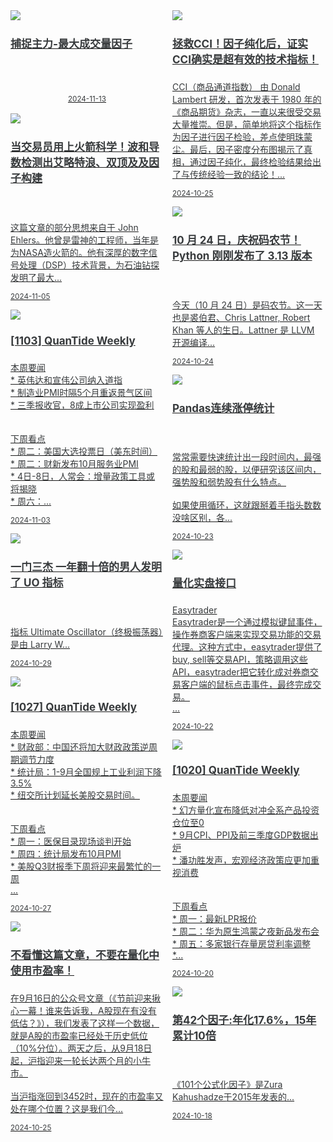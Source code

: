 <link href="assets/css/bootstrap.min.4.0.css" rel="stylesheet" />
<link href="assets/css/font-awesome-4.7.0/css/font-awesome.min.css" rel="stylesheet" />
<meta name="viewport" content="width=device-width, initial-scale=1">


<style>
  .md-typeset h1,
  .md-content__button {
    display: none;
  }

.md-typeset hr {
    display: none;
}

.as-grid {
    display: grid;
    grid-template-columns: repeat(auto-fit, minmax(360px, 1fr));
}



@media (min-width: 768px) { 
    .card-columns {
        column-count: 2;
    }
 }

@media (min-width: 1200px) { 
    .card-columns {
        column-count: 3;
    }

    .md-sidebar--primary {
    display: none;
    }
 }

a .card-title {
    color: rgb(55, 58, 60);
    font-size: 17px;
}

a .card-text {
    color: rgb(55, 58, 60);
    font-size: 14px;
}

a:hover {
    color: inherit;
    text-decoration: inherit;
}

nav a {
    font-size: 0.8rem !important;
    color: white;
    mix-blend-mode: difference;
}
</style>

<div class="as-grid m-t-md">
<div class="card-columns">
    
<div class="card">
    <a href="https://www.jieyu.ai/blog/2024/11/13/herd-behaviour-max-volume-direction">
    <img class="card-img-top img-responsive" src="https://images.jieyu.ai/images/2024/11/starry-night.jpg"/>
    <div class="card-body">
        <h4 class="card-title">捕捉主力-最大成交量因子</h4>
        <p class="card-text"><div style='width:50%;text-align:center;margin: 0 auto 1rem'><br><br><span styl...</p>
        <p class="card-text"><small class="text-muted"><i class="fa fa-calendar"></i>2024-11-13</small></p>
    </div>
    </a>
</div><!--end-card-->


<div class="card">
    <a href="https://www.jieyu.ai/blog/2024/11/05/rocket-science-of-traders-and-firt-level-derivation">
    <img class="card-img-top img-responsive" src="https://images.jieyu.ai/images/2024/10/John-Ehlers.png"/>
    <div class="card-body">
        <h4 class="card-title">当交易员用上火箭科学！波和导数检测出艾略特浪、双顶及及因子构建</h4>
        <p class="card-text"><br><br>这篇文章的部分思想来自于 John Ehlers。他曾是雷神的工程师，当年是为NASA造火箭的。他有深厚的数字信号处理（DSP）技术背景，为石油钻探发明了最大...</p>
        <p class="card-text"><small class="text-muted"><i class="fa fa-calendar"></i>2024-11-05</small></p>
    </div>
    </a>
</div><!--end-card-->


<div class="card">
    <a href="https://www.jieyu.ai/blog/2024/11/03/quantide-weekly-1103">
    <img class="card-img-top img-responsive" src="https://images.jieyu.ai/images/2024/10/fft.jpg"/>
    <div class="card-body">
        <h4 class="card-title">[1103] QuanTide Weekly</h4>
        <p class="card-text"> 本周要闻<br>* 英伟达和宣伟公司纳入道指<br>* 制造业PMI时隔5个月重返景气区间<br>* 三季报收官，8成上市公司实现盈利<br><br><br> 下周看点<br>* 周二：美国大选投票日（美东时间）<br>* 周二：财新发布10月服务业PMI<br>* 4日-8日，人常会：增量政策工具或将揭晓<br>* 周六：...</p>
        <p class="card-text"><small class="text-muted"><i class="fa fa-calendar"></i>2024-11-03</small></p>
    </div>
    </a>
</div><!--end-card-->


<div class="card">
    <a href="https://www.jieyu.ai/blog/2024/10/29/ultimate-oscillator">
    <img class="card-img-top img-responsive" src="https://images.jieyu.ai/images/2024/10/larry-willimans-card.jpg"/>
    <div class="card-body">
        <h4 class="card-title">一门三杰 一年翻十倍的男人发明了 UO 指标</h4>
        <p class="card-text"><br><br>指标 Ultimate Oscillator（终极振荡器）是由 Larry W...</p>
        <p class="card-text"><small class="text-muted"><i class="fa fa-calendar"></i>2024-10-29</small></p>
    </div>
    </a>
</div><!--end-card-->


<div class="card">
    <a href="https://www.jieyu.ai/blog/2024/10/27/quantide-weekly-1027">
    <img class="card-img-top img-responsive" src="https://images.jieyu.ai/images/university/toronto.webp"/>
    <div class="card-body">
        <h4 class="card-title">[1027] QuanTide Weekly</h4>
        <p class="card-text"> 本周要闻<br>* 财政部：中国还将加大财政政策逆周期调节力度<br>* 统计局：1-9月全国规上工业利润下降3.5%<br>* 纽交所计划延长美股交易时间。<br><br><br> 下周看点<br>* 周一：医保目录现场谈判开始<br>* 周四：统计局发布10月PMI<br>* 美股Q3财报季下周将迎来最繁忙的一周<br>...</p>
        <p class="card-text"><small class="text-muted"><i class="fa fa-calendar"></i>2024-10-27</small></p>
    </div>
    </a>
</div><!--end-card-->


<div class="card">
    <a href="https://www.jieyu.ai/blog/2024/10/25/modify-cci-for-alphatest">
    <img class="card-img-top img-responsive" src="https://images.jieyu.ai/images/2024/10/quantide-research-env.gif"/>
    <div class="card-body">
        <h4 class="card-title">不看懂这篇文章，不要在量化中使用市盈率！</h4>
        <p class="card-text">在9月16日的公众号文章（《节前迎来揪心一幕！谁来告诉我，A股现在有没有低估？》），我们发表了这样一个数据，就是A股的市盈率已经处于历史低位（10%分位）。两天之后，从9月18日起，沪指迎来一轮长达两个月的小牛市。<br><br>当沪指涨回到3452时，现在的市盈率又处在哪个位置？这是我们今...</p>
        <p class="card-text"><small class="text-muted"><i class="fa fa-calendar"></i>2024-10-25</small></p>
    </div>
    </a>
</div><!--end-card-->


<div class="card">
    <a href="https://www.jieyu.ai/blog/2024/10/25/modify-cci-for-alphatest">
    <img class="card-img-top img-responsive" src="https://images.jieyu.ai/images/2024/10/quantide-research-env.gif"/>
    <div class="card-body">
        <h4 class="card-title">拯救CCI！因子纯化后，证实CCI确实是超有效的技术指标！</h4>
        <p class="card-text">CCI（商品通道指数） 由 Donald Lambert 研发，首次发表于 1980 年的《商品期货》杂志，一直以来很受交易大量推崇。但是，简单地将这个指标作为因子进行因子检验，差点使明珠蒙尘。最后，因子密度分布图揭示了真相，通过因子纯化，最终检验结果给出了与传统经验一致的结论！...</p>
        <p class="card-text"><small class="text-muted"><i class="fa fa-calendar"></i>2024-10-25</small></p>
    </div>
    </a>
</div><!--end-card-->


<div class="card">
    <a href="https://www.jieyu.ai/blog/2024/10/24/python-release-3.13">
    <img class="card-img-top img-responsive" src="https://images.jieyu.ai/images/2024/10/python-3.13.png"/>
    <div class="card-body">
        <h4 class="card-title">10 月 24 日，庆祝码农节！Python 刚刚发布了 3.13 版本</h4>
        <p class="card-text"><br><br>今天（10 月 24 日）是码农节。这一天也是裘伯君、Chris Lattner, Robert Khan 等人的生日。Lattner 是 LLVM 开源编译...</p>
        <p class="card-text"><small class="text-muted"><i class="fa fa-calendar"></i>2024-10-24</small></p>
    </div>
    </a>
</div><!--end-card-->


<div class="card">
    <a href="https://www.jieyu.ai/blog/2024/10/23/how-to-count-continuous-buy-limit">
    <img class="card-img-top img-responsive" src="https://images.jieyu.ai/images/university/harvard.jpg"/>
    <div class="card-body">
        <h4 class="card-title">Pandas连续涨停统计</h4>
        <p class="card-text"><br><br>常常需要快速统计出一段时间内，最强的股和最弱的股，以便研究该区间内，强势股和弱势股有什么特点。<br><br>如果使用循环，这就跟掰着手指头数数没啥区别，各...</p>
        <p class="card-text"><small class="text-muted"><i class="fa fa-calendar"></i>2024-10-23</small></p>
    </div>
    </a>
</div><!--end-card-->


<div class="card">
    <a href="https://www.jieyu.ai/blog/2024/10/22/trader-api">
    <img class="card-img-top img-responsive" src="https://images.jieyu.ai/images/hot/mybook/mac-and-book.jpg"/>
    <div class="card-body">
        <h4 class="card-title">量化实盘接口</h4>
        <p class="card-text"> Easytrader<br>Easytrader是一个通过模拟键鼠事件，操作券商客户端来实现交易功能的交易代理。这种方式中，easytrader提供了buy, sell等交易API，策略调用这些API，easytrader把它转化成对券商交易客户端的鼠标点击事件，最终完成交易。<br>...</p>
        <p class="card-text"><small class="text-muted"><i class="fa fa-calendar"></i>2024-10-22</small></p>
    </div>
    </a>
</div><!--end-card-->


<div class="card">
    <a href="https://www.jieyu.ai/blog/2024/10/20/quantide-weekly-1020">
    <img class="card-img-top img-responsive" src="https://images.jieyu.ai/images/university/toronto.webp"/>
    <div class="card-body">
        <h4 class="card-title">[1020] QuanTide Weekly</h4>
        <p class="card-text"> 本周要闻<br>* 幻方量化宣布降低对冲全系产品投资仓位至0<br>* 9月CPI、PPI及前三季度GDP数据出炉<br>* 潘功胜发声，宏观经济政策应更加重视消费<br><br><br> 下周看点<br>* 周一：最新LPR报价<br>* 周二：华为原生鸿蒙之夜新品发布会<br>* 周五：多家银行存量房贷利率调整<br>*...</p>
        <p class="card-text"><small class="text-muted"><i class="fa fa-calendar"></i>2024-10-20</small></p>
    </div>
    </a>
</div><!--end-card-->


<div class="card">
    <a href="https://www.jieyu.ai/blog/2024/10/18/alpha042">
    <img class="card-img-top img-responsive" src="https://images.jieyu.ai/images/university/Free-University-tibilisi.webp"/>
    <div class="card-body">
        <h4 class="card-title">第42个因子:年化17.6%，15年累计10倍</h4>
        <p class="card-text"><br><br>《101个公式化因子》是Zura Kahushadze于2015年发表的...</p>
        <p class="card-text"><small class="text-muted"><i class="fa fa-calendar"></i>2024-10-18</small></p>
    </div>
    </a>
</div><!--end-card-->

</div>
</div>



